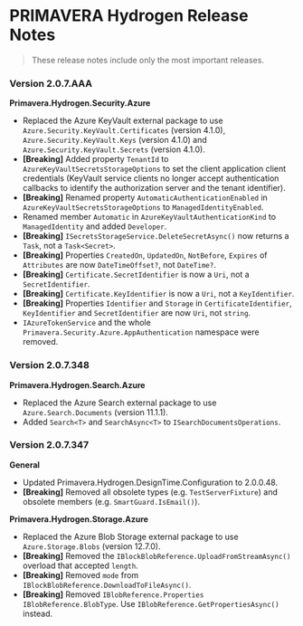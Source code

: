 # PRIMAVERA Hydrogen Release Notes

> These release notes include only the most important releases.

### <a name="2.0.7.AAA"></a>Version 2.0.7.AAA

**Primavera.Hydrogen.Security.Azure**

- Replaced the Azure KeyVault external package to use `Azure.Security.KeyVault.Certificates` (version 4.1.0), `Azure.Security.KeyVault.Keys` (version 4.1.0) and `Azure.Security.KeyVault.Secrets` (version 4.1.0).
- **[Breaking]** Added property `TenantId` to `AzureKeyVaultSecretsStorageOptions` to set the client application client credentials (KeyVault service clients no longer accept authentication callbacks to identify the authorization server and the tenant identifier).
- **[Breaking]** Renamed property `AutomaticAuthenticationEnabled` in `AzureKeyVaultSecretsStorageOptions` to `ManagedIdentityEnabled`.
- Renamed member `Automatic` in `AzureKeyVaultAuthenticationKind` to `ManagedIdentity` and added `Developer`.
- **[Breaking]** `ISecretsStorageService.DeleteSecretAsync()` now returns a `Task`, not a `Task<Secret>`.
- **[Breaking]** Properties `CreatedOn`, `UpdatedOn`, `NotBefore`, `Expires` of `Attributes` are now `DateTimeOffset?`, not `DateTime?`.
- **[Breaking]** `Certificate.SecretIdentifier` is now a `Uri`, not a `SecretIdentifier`.
- **[Breaking]** `Certificate.KeyIdentifier` is now a `Uri`, not a `KeyIdentifier`.
- **[Breaking]** Properties `Identifier` and `Storage` in `CertificateIdentifier`, `KeyIdentifier` and `SecretIdentifier` are now `Uri`, not `string`.
- `IAzureTokenService` and the whole `Primavera.Security.Azure.AppAuthentication` namespace were removed.

### <a name="2.0.7.348"></a>Version 2.0.7.348

**Primavera.Hydrogen.Search.Azure**

- Replaced the Azure Search external package to use `Azure.Search.Documents` (version 11.1.1).
- Added `Search<T>` and `SearchAsync<T>` to `ISearchDocumentsOperations`.

### <a name="2.0.7.347"></a>Version 2.0.7.347

**General**

- Updated Primavera.Hydrogen.DesignTime.Configuration to 2.0.0.48.
- **[Breaking]** Removed all obsolete types (e.g. `TestServerFixture`) and obsolete members (e.g. `SmartGuard.IsEmail()`).

**Primavera.Hydrogen.Storage.Azure**

- Replaced the Azure Blob Storage external package to use `Azure.Storage.Blobs` (version 12.7.0).
- **[Breaking]** Removed the `IBlockBlobReference.UploadFromStreamAsync()` overload that accepted `length`.
- **[Breaking]** Removed `mode` from `IBlockBlobReference.DownloadToFileAsync()`.
- **[Breaking]** Removed `IBlobReference.Properties` `IBlobReference.BlobType`. Use `IBlobReference.GetPropertiesAsync()` instead.